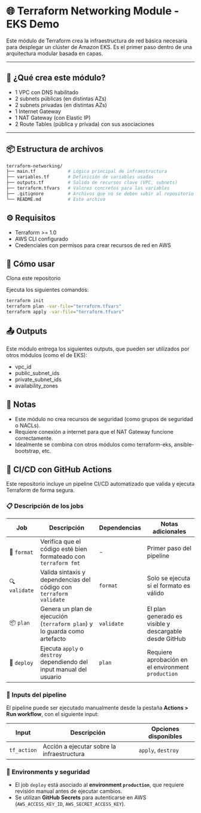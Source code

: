 # 🌐 Terraform Networking Module - EKS Demo

Este módulo de Terraform crea la infraestructura de red básica necesaria para desplegar un clúster de Amazon EKS. Es el primer paso dentro de una arquitectura modular basada en capas.

---

## 📌 ¿Qué crea este módulo?

- 1 VPC con DNS habilitado
- 2 subnets públicas (en distintas AZs)
- 2 subnets privadas (en distintas AZs)
- 1 Internet Gateway
- 1 NAT Gateway (con Elastic IP)
- 2 Route Tables (pública y privada) con sus asociaciones

---

## 📦 Estructura de archivos

```bash
terraform-networking/
├── main.tf            # Lógica principal de infraestructura
├── variables.tf       # Definición de variables usadas
├── outputs.tf         # Salida de recursos clave (VPC, subnets)
├── terraform.tfvars   # Valores concretos para las variables
├── .gitignore         # Archivos que no se deben subir al repositorio
└── README.md          # Este archivo

```
## ⚙️ Requisitos

- Terraform >= 1.0
- AWS CLI configurado
- Credenciales con permisos para crear recursos de red en AWS

## 🚀 Cómo usar
Clona este repositorio

Ejecuta los siguientes comandos:

```bash
terraform init
terraform plan -var-file="terraform.tfvars"
terraform apply -var-file="terraform.tfvars"

```

## 📤 Outputs
Este módulo entrega los siguientes outputs, que pueden ser utilizados por otros módulos (como el de EKS):

- vpc_id
- public_subnet_ids
- private_subnet_ids
- availability_zones

## 📎 Notas

- Este módulo no crea recursos de seguridad (como grupos de seguridad o NACLs).
- Requiere conexión a internet para que el NAT Gateway funcione correctamente.
- Idealmente se combina con otros módulos como terraform-eks, ansible-bootstrap, etc.

<!--- 🛠️ GitHub Actions CI/CD con Terraform ----->

## 🚀 CI/CD con GitHub Actions

Este repositorio incluye un pipeline CI/CD automatizado que valida y ejecuta Terraform de forma segura.

### 📋 Descripción de los jobs

| Job                | Descripción                                                                 | Dependencias      | Notas adicionales                                                        |
|--------------------|-----------------------------------------------------------------------------|--------------------|--------------------------------------------------------------------------|
| 🧹 `format`        | Verifica que el código esté bien formateado con `terraform fmt`             | -                  | Primer paso del pipeline                                                 |
| 🔍 `validate`      | Valida sintaxis y dependencias del código con `terraform validate`          | `format`           | Solo se ejecuta si el formato es válido                                 |
| 📦 `plan`          | Genera un plan de ejecución (`terraform plan`) y lo guarda como artefacto   | `validate`         | El plan generado es visible y descargable desde GitHub                  |
| 🚀 `deploy`        | Ejecuta `apply` o `destroy` dependiendo del input manual del usuario         | `plan`             | Requiere aprobación en el environment `production`                      |

### 🧠 Inputs del pipeline

El pipeline puede ser ejecutado manualmente desde la pestaña **Actions > Run workflow**, con el siguiente input:

| Input      | Descripción                                | Opciones disponibles |
|------------|--------------------------------------------|----------------------|
| `tf_action`| Acción a ejecutar sobre la infraestructura | `apply`, `destroy`   |

### 🔐 Environments y seguridad

- El job `deploy` está asociado al **environment `production`**, que requiere revisión manual antes de ejecutar cambios.
- Se utilizan **GitHub Secrets** para autenticarse en AWS (`AWS_ACCESS_KEY_ID`, `AWS_SECRET_ACCESS_KEY`).

